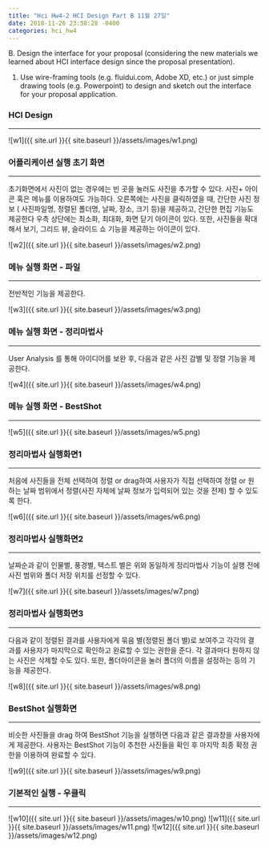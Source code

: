 ```yaml
---
title: "Hci Hw4-2 HCI Design Part B 11월 27일"
date: 2018-11-26 23:58:28 -0400
categories: hci_hw4
---
```

B. Design the interface for your proposal (considering the new materials we learned about HCI interface design since the proposal presentation). 

1. Use wire-framing tools (e.g. fluidui.com, Adobe XD, etc.) or just simple drawing tools (e.g. Powerpoint) to design and sketch out the interface for your proposal application.  
 
### HCI Design
******
 
![w1]({{ site.url }}{{ site.baseurl }}/assets/images/w1.png)

### 어플리케이션 실행 초기 화면
******

초기화면에서 사진이 없는 경우에는 빈 곳을 눌러도 사진을 추가할 수 있다. 사진+ 아이콘 혹은 메뉴를 이용하여도 가능하다.
오른쪽에는 사진을 클릭하였을 때, 간단한 사진 정보 ( 사진파일명, 정렬된 폴더명, 날짜, 장소, 크기 등)을 제공하고, 간단한 편집 기능도 제공한다
우측 상단에는 최소화, 최대화, 화면 닫기 아이콘이 있다. 또한, 사진들을 확대해서 보기, 그리드 뷰, 슬라이드 쇼 기능을 제공하는 아이콘이 있다.

![w2]({{ site.url }}{{ site.baseurl }}/assets/images/w2.png)

### 메뉴 실행 화면 - 파일
******

전반적인 기능을 제공한다.

![w3]({{ site.url }}{{ site.baseurl }}/assets/images/w3.png)

### 메뉴 실행 화면 - 정리마법사
******

User Analysis 를 통해 아이디어를 보완 후, 다음과 같은 사진 감별 및 정렬 기능을 제공한다.

![w4]({{ site.url }}{{ site.baseurl }}/assets/images/w4.png)

### 메뉴 실행 화면 - BestShot
******

![w5]({{ site.url }}{{ site.baseurl }}/assets/images/w5.png)

### 정리마법사 실행화면1 
******

처음에 사진들을 전체 선택하여 정렬 or drag하여 사용자가 직접 선택하여 정렬 or 원하는 날짜 범위에서 정렬(사진 자체에 날짜 정보가 입력되어 있는 것을 전제) 할 수 있도록 한다.

![w6]({{ site.url }}{{ site.baseurl }}/assets/images/w6.png)

### 정리마법사 실행화면2
******

날짜순과 같이 인물별, 풍경별, 텍스트 별은 위와 동일하게 정리마법사 기능이 실행 전에 사진 범위와 폴더 저장 위치를 선정할 수 있다.

![w7]({{ site.url }}{{ site.baseurl }}/assets/images/w7.png)

### 정리마법사 실행화면3
******

다음과 같이 정렬된 결과를 사용자에게 묶음 별(정렬된 폴더 별)로 보여주고 각각의 결과를 사용자가 마지막으로 확인하고 완료할 수 있는 권한을 준다. 각 결과마다 원하지 않는 사진은 삭제할 수도 있다. 또한, 폴더아이콘을 눌러 폴더의 이름을 설정하는 등의 기능을 제공한다.

![w8]({{ site.url }}{{ site.baseurl }}/assets/images/w8.png)

### BestShot 실행화면
******

비슷한 사진들을 drag 하여 BestShot 기능을 실행하면 다음과 같은 결과창을 사용자에게 제공한다.
사용자는 BestShot 기능이 추천한 사진들을 확인 후 마지막 최종 확정 권한을 이용하여 완료할 수 있다.

![w9]({{ site.url }}{{ site.baseurl }}/assets/images/w9.png)

### 기본적인 실행 - 우클릭
******

![w10]({{ site.url }}{{ site.baseurl }}/assets/images/w10.png)
![w11]({{ site.url }}{{ site.baseurl }}/assets/images/w11.png)
![w12]({{ site.url }}{{ site.baseurl }}/assets/images/w12.png)
